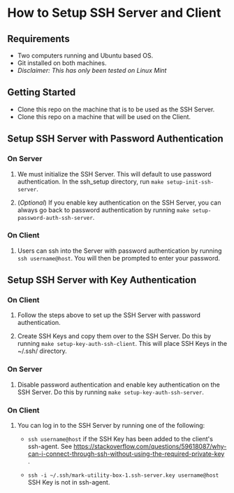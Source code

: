 # How to Setup SSH Server and Client

## Requirements

* Two computers running and Ubuntu based OS. 
* Git installed on both machines.
* *Disclaimer: This has only been tested on Linux Mint*

## Getting Started

* Clone this repo on the machine that is to be used as the SSH Server.
* Clone this repo on a machine that will be used on the Client.

## Setup SSH Server with Password Authentication

### On Server

1. We must initialize the SSH Server. This will default to use password authentication. 
    In the ssh_setup directory, run ```make setup-init-ssh-server```.


2. (*Optional*) If you enable key authentication on the SSH Server, you can always go back to 
    password authentication by running ```make setup-password-auth-ssh-server```.
   
### On Client

1. Users can ssh into the Server with password authentication by running ```ssh username@host```.
    You will then be prompted to enter your password.
   
## Setup SSH Server with Key Authentication

### On Client

1. Follow the steps above to set up the SSH Server with password authentication.


2. Create SSH Keys and copy them over to the SSH Server. 
   Do this by running ```make setup-key-auth-ssh-client```.
   This will place SSH Keys in the ~/.ssh/ directory.

### On Server

1. Disable password authentication and enable key authentication on the SSH Server. 
   Do this by running ```make setup-key-auth-ssh-server```.
   

### On Client

1. You can log in to the SSH Server by running one of the following:
    * ```ssh username@host``` if the SSH Key has been added to the client's ssh-agent. See 
      https://stackoverflow.com/questions/59618087/why-can-i-connect-through-ssh-without-using-the-required-private-key .
      
    * ```ssh -i ~/.ssh/mark-utility-box-1.ssh-server.key username@host``` SSH Key is not in ssh-agent.
